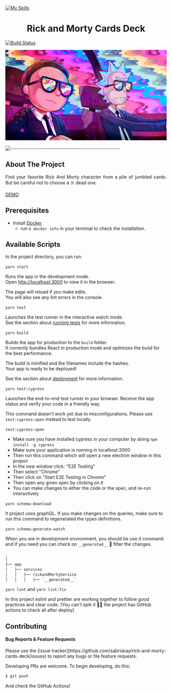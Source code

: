 [![My Skills](https://skills.thijs.gg/icons?i=js,typescript,react,redux,graphql,docker,jest,cypress)](https://skills.thijs.gg)

<h1 align="center"> Rick and Morty Cards Deck</h1>

[![Build Status](https://github.com/sabriskay/rick-and-morty-cards-deck/workflows/Test/badge.svg)](https://github.com/sabriskay/rick-and-morty-cards-deck/actions)

<p align="center"> 
  <img src="./rickandmorty-readme.gif" alt="Animated gif rickandmorty game" height="282px" width="637">
</p>

![-----------------------------------------------------](https://raw.githubusercontent.com/andreasbm/readme/master/assets/lines/rainbow.png)

<h2> About The Project</h2>

<p align="justify"> 
  Find your favorite Rick And Morty character from a pile of jumbled cards. But be careful not to choose a ☠️ dead one.
</p>

[DEMO](https://sabriskay.github.io)

<h2>Prerequisites</h2>

- Install [Docker](https://docs.docker.com/engine/install/)
  - run <code>$ docker info</code> in your terminal to check the installation.

<h2>Available Scripts</h2>

In the project directory, you can run:
<br/>

<code>yarn start</code>

Runs the app in the development mode.\
Open [http://localhost:3000](http://localhost:3000) to view it in the browser.

The page will reload if you make edits.\
You will also see any lint errors in the console.

`yarn test`

Launches the test runner in the interactive watch mode.\
See the section about [running tests](https://facebook.github.io/create-react-app/docs/running-tests) for more information.

`yarn build`

Builds the app for production to the `build` folder.\
It correctly bundles React in production mode and optimizes the build for the best performance.

The build is minified and the filenames include the hashes.\
Your app is ready to be deployed!

See the section about [deployment](https://facebook.github.io/create-react-app/docs/deployment) for more information.

`yarn test:cypress`

Launches the end-to-end test runner in your browser. Receive the app status and verify your code in a friendly way.

This command doesn't work yet due to misconfigurations. Please use `test:cypress:open` instead to test locally.

`test:cypress:open`

- Make sure you have installed cypress in your computer by doing `npm install -g cypress`
- Make sure your application is running in localhost:3000
- Then run this command which will open a new electron window in this project
- In the new window click: "E2E Testing"
- Then select "Chrome"
- Then click on "Start E2E Testing in Chrome"
- Then open any given spec by clicking on it
- You can make changes to either the code or the spec, and re-run interactively

`yarn schema:download`

It project uses graphQL. If you make changes on the queries, make sure to run this command to regenerated the types definitions.

`yarn schema:generate-watch`

When you are in development environment, you should be use it command and if you need you can check on `__generated__` 👀 filter the changes.

    .
    │
    ├── app
    │   ├── services
    │   │   ├── rickandMortyService
    │   │   │   ├── `__generated__`

`yarn lint` and `yarn lint:fix`

In this project eslint and prettier are working together to follow good practices and clear code. (You can't spik it 👮‍♂️ the project has GitHub actions to check all after deploy)

<h2>Contributing</h2>

<h4>Bug Reports & Feature Requests</h4>
Please use the [issue tracker](https://github.com/sabriskay/rick-and-morty-cards-deck/issues) to report any bugs or file feature requests.

Developing
PRs are welcome. To begin developing, do this:

```bash
$ git push
```

And check the GitHub Actions!
